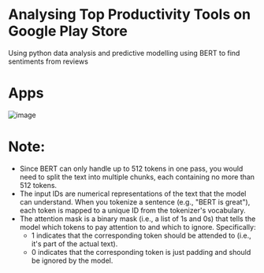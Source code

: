 # Analysing Top Productivity Tools on Google Play Store
Using python data analysis and predictive modelling using BERT to find sentiments from reviews

# Apps 
![image](https://github.com/user-attachments/assets/2a5fe5fe-5f10-4661-a0ed-9371b52e1f9f)


# Note:
* Since BERT can only handle up to 512 tokens in one pass, you would need to split the text into multiple chunks, each containing no more than 512 tokens.
* The input IDs are numerical representations of the text that the model can understand. When you tokenize a sentence (e.g., "BERT is great"), each token is mapped to a unique ID from the tokenizer's vocabulary.
* The attention mask is a binary mask (i.e., a list of 1s and 0s) that tells the model which tokens to pay attention to and which to ignore. Specifically:
  * 1 indicates that the corresponding token should be attended to (i.e., it's part of the actual text).
  * 0 indicates that the corresponding token is just padding and should be ignored by the model.
